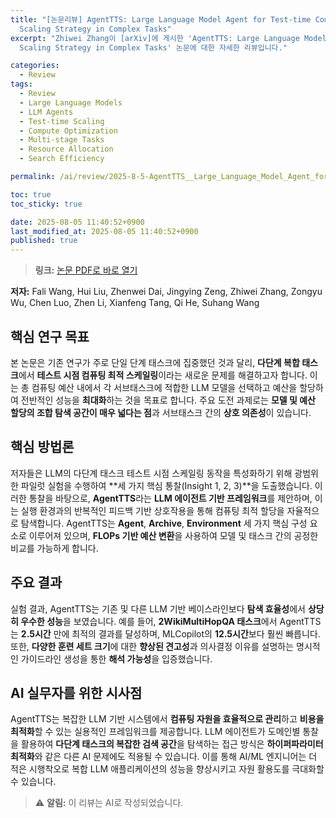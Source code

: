 ```yaml
---
title: "[논문리뷰] AgentTTS: Large Language Model Agent for Test-time Compute-optimal
  Scaling Strategy in Complex Tasks"
excerpt: "Zhiwei Zhang이 [arXiv]에 게시한 'AgentTTS: Large Language Model Agent for Test-time Compute-optimal
  Scaling Strategy in Complex Tasks' 논문에 대한 자세한 리뷰입니다."

categories:
  - Review
tags:
  - Review
  - Large Language Models
  - LLM Agents
  - Test-time Scaling
  - Compute Optimization
  - Multi-stage Tasks
  - Resource Allocation
  - Search Efficiency

permalink: /ai/review/2025-8-5-AgentTTS__Large_Language_Model_Agent_for_Test-time_Compute-optimal __Scaling_Strategy_in_Complex_Tasks/

toc: true
toc_sticky: true

date: 2025-08-05 11:40:52+0900
last_modified_at: 2025-08-05 11:40:52+0900
published: true
---
```

> **링크:** [논문 PDF로 바로 열기](https://arxiv.org/abs/2508.00890)

**저자:** Fali Wang, Hui Liu, Zhenwei Dai, Jingying Zeng, Zhiwei Zhang, Zongyu Wu, Chen Luo, Zhen Li, Xianfeng Tang, Qi He, Suhang Wang



## 핵심 연구 목표
본 논문은 기존 연구가 주로 단일 단계 태스크에 집중했던 것과 달리, **다단계 복합 태스크**에서 **테스트 시점 컴퓨팅 최적 스케일링**이라는 새로운 문제를 해결하고자 합니다. 이는 총 컴퓨팅 예산 내에서 각 서브태스크에 적합한 LLM 모델을 선택하고 예산을 할당하여 전반적인 성능을 **최대화**하는 것을 목표로 합니다. 주요 도전 과제로는 **모델 및 예산 할당의 조합 탐색 공간이 매우 넓다는 점**과 서브태스크 간의 **상호 의존성**이 있습니다.

## 핵심 방법론
저자들은 LLM의 다단계 태스크 테스트 시점 스케일링 동작을 특성화하기 위해 광범위한 파일럿 실험을 수행하여 **세 가지 핵심 통찰(Insight 1, 2, 3)**을 도출했습니다. 이러한 통찰을 바탕으로, **AgentTTS**라는 **LLM 에이전트 기반 프레임워크**를 제안하며, 이는 실행 환경과의 반복적인 피드백 기반 상호작용을 통해 컴퓨팅 최적 할당을 자율적으로 탐색합니다. AgentTTS는 **Agent**, **Archive**, **Environment** 세 가지 핵심 구성 요소로 이루어져 있으며, **FLOPs 기반 예산 변환**을 사용하여 모델 및 태스크 간의 공정한 비교를 가능하게 합니다.

## 주요 결과
실험 결과, AgentTTS는 기존 및 다른 LLM 기반 베이스라인보다 **탐색 효율성**에서 **상당히 우수한 성능**을 보였습니다. 예를 들어, **2WikiMultiHopQA 태스크**에서 AgentTTS는 **2.5시간** 만에 최적의 결과를 달성하며, MLCopilot의 **12.5시간**보다 훨씬 빠릅니다. 또한, **다양한 훈련 세트 크기**에 대한 **향상된 견고성**과 의사결정 이유를 설명하는 명시적인 가이드라인 생성을 통한 **해석 가능성**을 입증했습니다.

## AI 실무자를 위한 시사점
AgentTTS는 복잡한 LLM 기반 시스템에서 **컴퓨팅 자원을 효율적으로 관리**하고 **비용을 최적화**할 수 있는 실용적인 프레임워크를 제공합니다. LLM 에이전트가 도메인별 통찰을 활용하여 **다단계 태스크의 복잡한 검색 공간**을 탐색하는 접근 방식은 **하이퍼파라미터 최적화**와 같은 다른 AI 문제에도 적용될 수 있습니다. 이를 통해 AI/ML 엔지니어는 더 적은 시행착오로 복합 LLM 애플리케이션의 성능을 향상시키고 자원 활용도를 극대화할 수 있습니다.

> ⚠️ **알림:** 이 리뷰는 AI로 작성되었습니다.